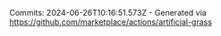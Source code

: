 Commits: 2024-06-26T10:16:51.573Z - Generated via https://github.com/marketplace/actions/artificial-grass
<br>
